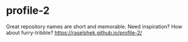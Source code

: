# profile-2
Great repository names are short and memorable. Need inspiration? How about furry-tribble?
https://raselshek.github.io/profile-2/
